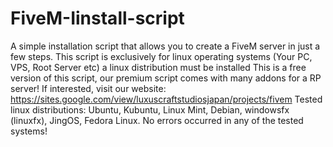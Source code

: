 # FiveM-Iinstall-script
A simple installation script that allows you to create a FiveM server in just a few steps. This script is exclusively for linux operating systems (Your PC, VPS, Root Server etc) a linux distribution must be installed  This is a free version of this script, our premium script comes with many addons for a RP server! If interested, visit our website: https://sites.google.com/view/luxuscraftstudiosjapan/projects/fivem  Tested linux distributions: Ubuntu, Kubuntu, Linux Mint, Debian, windowsfx (linuxfx), JingOS, Fedora Linux. No errors occurred in any of the tested systems!
